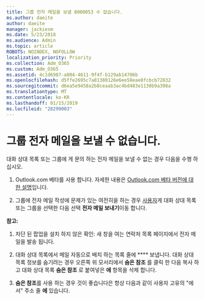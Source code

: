 ```yaml
---
title: 그룹 전자 메일을 보낼 8000053 수 없습니다.
ms.author: daeite
author: daeite
manager: jackiesm
ms.date: 5/23/2018
ms.audience: Admin
ms.topic: article
ROBOTS: NOINDEX, NOFOLLOW
localization_priority: Priority
ms.collection: Adm_O365
ms.custom: Adm_O365
ms.assetid: 4c1d6987-a004-4611-9f4f-b129ab14706b
ms.openlocfilehash: d5ffe2695c7a81380126e6ee58eae8fcbcb72832
ms.sourcegitcommit: d6ea5e9458a2b8ceaab3ac4bd483e1130b9a398a
ms.translationtype: MT
ms.contentlocale: ko-KR
ms.lasthandoff: 01/15/2019
ms.locfileid: "28299003"
---
```

# <a name="unable-to-send-group-emails"></a>그룹 전자 메일을 보낼 수 없습니다.

대화 상대 목록 또는 그룹에 게 문의 하는 전자 메일을 보낼 수 없는 경우 다음을 수행 하십시오.
  
1. Outlook.com 베타를 사용 합니다. 자세한 내용은 [Outlook.com 베타 버전에 대 한 설명](https://support.office.com/article/e2261c7f-d413-4084-8f22-21282f42d8cf)입니다.
    
2. 그룹에 전자 메일 작성에 문제가 있는 여전히을 하는 경우 [사용자](https://outlook.live.com/people/)게 대화 상대 목록 또는 그룹을 선택한 다음 선택 **전자 메일 보내기**이동 합니다.
    
 **참고:**
  
1. 차단 된 팝업을 설치 하지 않은 확인: 새 창을 여는 연락처 목록 페이지에서 전자 메일을 발송 됩니다.
    
2. 대화 상대 목록에서 메일 자동으로 배치 하는 목록 줄에 **** 보냅니다. 대화 상대 목록 정보를 숨기려는 경우 오른쪽 위 모서리에서 **숨은 참조** 를 클릭 한 다음 복사 하 고 대화 상대 목록 **숨은 참조** 로 붙여넣은 **에** 항목을 삭제 합니다. 
    
3. **숨은 참조**를 사용 하는 경우 것이 좋습니다은 항상 다음과 같이 사용자 고유의 "에서" 주소 줄 **에** 있습니다. 
    

